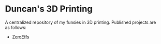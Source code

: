 # Duncan's 3D Printing

A centralized repository of my funsies in 3D printing.  Published projects are as follows:

- [ZeroEffs](ZeroEffs/)

